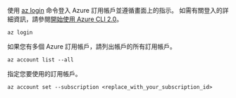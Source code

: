使用 [az login](/cli/azure/#login) 命令登入 Azure 訂用帳戶並遵循畫面上的指示。 如需有關登入的詳細資訊，請參閱[開始使用 Azure CLI 2.0](/cli/azure/get-started-with-azure-cli)。

```azurecli
az login
```

如果您有多個 Azure 訂用帳戶，請列出帳戶的所有訂用帳戶。

```azurecli
az account list --all
```

指定您要使用的訂用帳戶。

```azurecli
az account set --subscription <replace_with_your_subscription_id>
```